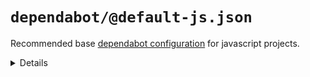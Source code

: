 # `dependabot/@default-js.json`

Recommended base [dependabot configuration](https://dependabot.com/) for javascript projects.

<details>
  <summary>Details</summary>

## dependabot/js-instant

_Updating `.dependabot/config.yml` using `overwrite`._

_Requires `dependabot`, `github`, `javascript`._

- Configure dependabot to instantly merge javascript dependency updates into the `dev` branch.

</details>

